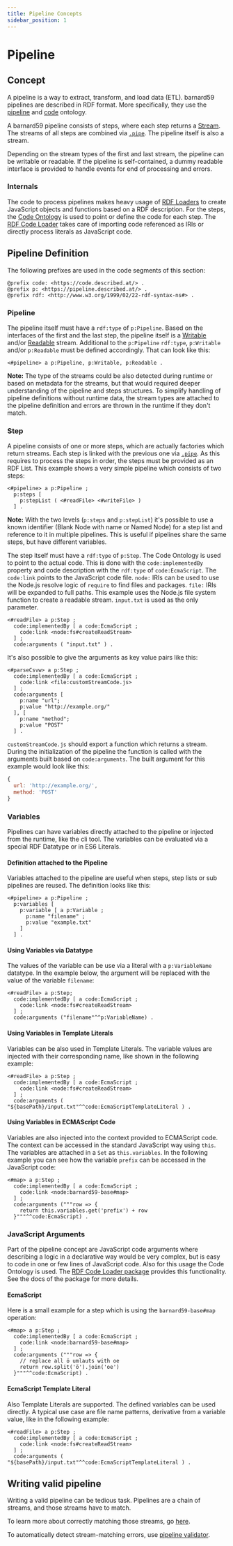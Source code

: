```yaml
---
title: Pipeline Concepts
sidebar_position: 1
---
```


# Pipeline

## Concept

A pipeline is a way to extract, transform, and load data (ETL). barnard59 pipelines are described in RDF format.
More specifically, they use the [pipeline](https://pipeline.described.at/) and [code](https://code.described.at/) ontology.

A barnard59 pipeline consists of steps, where each step returns a [Stream](https://nodejs.org/api/stream.html).
The streams of all steps are combined via [`.pipe`](https://nodejs.org/api/stream.html#stream_readable_pipe_destination_options).
The pipeline itself is also a stream.

Depending on the stream types of the first and last stream, the pipeline can be writable or readable.
If the pipeline is self-contained, a dummy readable interface is provided to handle events for end of processing and errors.

### Internals

The code to process pipelines makes heavy usage of [RDF Loaders](https://github.com/zazuko/rdf-native-loader) to create JavaScript objects and functions based on a RDF description.
For the steps, the [Code Ontology](https://code.described.at/) is used to point or define the code for each step.
The [RDF Code Loader](https://github.com/zazuko/rdf-native-loader-code) takes care of importing code referenced as IRIs or directly process literals as JavaScript code.

## Pipeline Definition

The following prefixes are used in the code segments of this section:

```turtle
@prefix code: <https://code.described.at/> .
@prefix p: <https://pipeline.described.at/> .
@prefix rdf: <http://www.w3.org/1999/02/22-rdf-syntax-ns#> .
```

### Pipeline

The pipeline itself must have a `rdf:type` of `p:Pipeline`.
Based on the interfaces of the first and the last step, the pipeline itself is a [Writable](https://nodejs.org/api/stream.html#stream_writable_streams) and/or [Readable](https://nodejs.org/api/stream.html#stream_readable_streams) stream.
Additional to the `p:Pipeline` `rdf:type`, `p:Writable` and/or `p:Readable` must be defined accordingly.
That can look like this:

```turtle
<#pipeline> a p:Pipeline, p:Writable, p:Readable .
```

**Note:** The type of the streams could be also detected during runtime or based on metadata for the streams, but that would required deeper understanding of the pipeline and steps structures.
To simplify handling of pipeline definitions without runtime data, the stream types are attached to the pipeline definition and errors are thrown in the runtime if they don't match.

### Step

A pipeline consists of one or more steps, which are actually factories which return streams.
Each step is linked with the previous one via [`.pipe`](https://nodejs.org/api/stream.html#stream_readable_pipe_destination_options).
As this requires to process the steps in order, the steps must be provided as an RDF List.
This example shows a very simple pipeline which consists of two steps:

```turtle
<#pipeline> a p:Pipeline ;
  p:steps [
    p:stepList ( <#readFile> <#writeFile> )
  ] .
```

**Note:** With the two levels (`p:steps` and `p:stepList`) it's possible to use a known identifier (Blank Node with name or Named Node) for a step list and reference to it in multiple pipelines.
This is useful if pipelines share the same steps, but have different variables.

The step itself must have a `rdf:type` of `p:Step`.
The Code Ontology is used to point to the actual code.
This is done with the `code:implementedBy` property and code description with the `rdf:type` of `code:EcmaScript`.
The `code:link` points to the JavaScript code file.
`node:` IRIs can be used to use the Node.js resolve logic of `require` to find files and packages.
`file:` IRIs will be expanded to full paths.
This example uses the Node.js file system function to create a readable stream.
`input.txt` is used as the only parameter.

```turtle
<#readFile> a p:Step ;
  code:implementedBy [ a code:EcmaScript ;
    code:link <node:fs#createReadStream>
  ] ;
  code:arguments ( "input.txt" ) .
```

It's also possible to give the arguments as key value pairs like this:

```turtle
<#parseCsvw> a p:Step ;
  code:implementedBy [ a code:EcmaScript ;
    code:link <file:customStreamCode.js>
  ] ;
  code:arguments [
    p:name "url";
    p:value "http://example.org/"
  ], [
    p:name "method";
    p:value "POST"
  ] .
```

`customStreamCode.js` should export a function which returns a stream.
During the initialization of the pipeline the function is called with the arguments built based on `code:arguments`.
The built argument for this example would look like this:

```js
{
  url: 'http://example.org/',
  method: 'POST'
}
```

### Variables

Pipelines can have variables directly attached to the pipeline or injected from the runtime, like the cli tool.
The variables can be evaluated via a special RDF Datatype or in ES6 Literals.

#### Definition attached to the Pipeline

Variables attached to the pipeline are useful when steps, step lists or sub pipelines are reused.
The definition looks like this:

```turtle
<#pipeline> a p:Pipeline ;
  p:variables [
    p:variable [ a p:Variable ;
      p:name "filename" ;
      p:value "example.txt"
    ]
  ] .
```

#### Using Variables via Datatype

The values of the variable can be use via a literal with a `p:VariableName` datatype.
In the example below, the argument will be replaced with the value of the variable `filename`:

```turtle
<#readFile> a p:Step;
  code:implementedBy [ a code:EcmaScript ;
    code:link <node:fs#createReadStream>
  ] ;
  code:arguments ("filename"^^p:VariableName) .
```

#### Using Variables in Template Literals

Variables can be also used in Template Literals.
The variable values are injected with their corresponding name, like shown in the following example:

```turtle
<#readFile> a p:Step ;
  code:implementedBy [ a code:EcmaScript ;
    code:link <node:fs#createReadStream>
  ] ;
  code:arguments ( "${basePath}/input.txt"^^code:EcmaScriptTemplateLiteral ) .
```

#### Using Variables in ECMAScript Code

Variables are also injected into the context provided to ECMAScript code.
The context can be accessed in the standard JavaScript way using `this`.
The variables are attached in a `Set` as `this.variables`.
In the following example you can see how the variable `prefix` can be accessed in the JavaScript code:

```turtle
<#map> a p:Step ;
  code:implementedBy [ a code:EcmaScript ;
    code:link <node:barnard59-base#map>
  ] ;
  code:arguments ("""row => {
    return this.variables.get('prefix') + row
  }"""^^code:EcmaScript) .
```

### JavaScript Arguments

Part of the pipeline concept are JavaScript code arguments where describing a logic in a declarative way would be very complex, but is easy to code in one or few lines of JavaScript code.
Also for this usage the Code Ontology is used.
The [RDF Code Loader package](https://github.com/zazuko/rdf-native-loader-code) provides this functionality.
See the docs of the package for more details.

#### EcmaScript

Here is a small example for a step which is using the `barnard59-base#map` operation:

```turtle
<#map> a p:Step ;
  code:implementedBy [ a code:EcmaScript ;
    code:link <node:barnard59-base#map>
  ] ;
  code:arguments ("""row => {
    // replace all ö umlauts with oe
    return row.split('ö').join('oe')
  }"""^^code:EcmaScript) .
```

#### EcmaScript Template Literal

Also Template Literals are supported.
The defined variables can be used directly.
A typical use case are file name patterns, derivative from a variable value, like in the following example:

```turtle
<#readFile> a p:Step ;
  code:implementedBy [ a code:EcmaScript ;
    code:link <node:fs#createReadStream>
  ] ;
  code:arguments ( "${basePath}/input.txt"^^code:EcmaScriptTemplateLiteral ) .
```

## Writing valid pipeline

Writing a valid pipeline can be tedious task. Pipelines are a chain of streams, and those streams have to match.

To learn more about correctly matching those streams, go [here](pipeline-validation.md).

To automatically detect stream-matching errors, use [pipeline validator](https://github.com/zazuko/barnard59-pipeline-validation).
